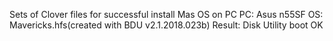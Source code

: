 Sets of Clover files for successful install Mas OS on PC
PC: Asus n55SF
OS: Mavericks.hfs(created with BDU v2.1.2018.023b)
Result: Disk Utility boot OK